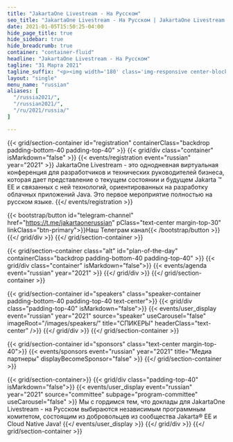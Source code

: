 ```yaml
---
title: "JakartaOne Livestream - На Русском"
seo_title: "JakartaOne Livestream - На Русском | JakartaOne Livestream - Russian | Jakarta EE Software | Cloud Native"
date: 2021-01-05T15:50:25-04:00
hide_page_title: true
hide_sidebar: true
hide_breadcrumb: true
container: "container-fluid"
headline: "JakartaOne Livestream - На Русском"
tagline: "31 Марта 2021"
tagline_suffix: "<p><img width='180' class='img-responsive center-block' src='/images/jakarta/jakarta-ee-logo.svg' alt='Jakarta EE: The New Home of Cloud Native Java'></p>"
layout: "single"
menu_name: "russian"
aliases: [
  "/russia2021/",
  "/russian2021/",
  "/ru/2021/russia/"
]

---
```


<!-- Add registration using legacy CSS -->
{{< grid/section-container id="registration" containerClass="backdrop padding-bottom-40 padding-top-40" >}} {{< grid/div class="container" isMarkdown="false" >}} {{< events/registration event="russian" year="2021" >}} JakartaOne Livestream - это однодневная виртуальная конференция для разработчиков и технических руководителей бизнеса, которая дает представление о текущем состоянии и будущем Jakarta ™ EE и связанных с ней технологий, ориентированных на разработку облачных приложений Java. Это первое мероприятие полностью на русском языке.
{{</ events/registration >}} 
<!-- Add Telegram Channel using legacy CSS -->
{{< bootstrap/button id="telegram-channel" href="https://t.me/jakartaonerussian" pClass="text-center margin-top-30" linkClass="btn-primary">}}<i class="fa fa-telegram margin-right-10 light-blue" aria-hidden="true"></i>Наш Телеграм канал{{< /bootstrap/button >}}
{{</ grid/div >}} {{</ grid/section-container >}}

<!-- Add agenda using legacy CSS -->
{{< grid/section-container class="alt" id="plan-of-the-day" containerClass="backdrop padding-bottom-40 padding-top-40" >}}
  {{< grid/div class="container" isMarkdown="false">}}
    {{< events/agenda event="russian" year="2021" >}}
  {{</ grid/div >}}
{{</ grid/section-container >}}

<!-- Add user carousel for speaker -->
{{< grid/section-container id="speakers" class="speaker-container padding-bottom-40 padding-top-40 text-center">}}
  {{< grid/div class="padding-top-40" isMarkdown="false">}}
    {{< events/user_display event="russian" year="2021" source="speaker" useCarousel="false" imageRoot="/images/speakers/" title="СПИКЕРЫ" headerClass="text-center" />}}
  {{</ grid/div >}}
{{</ grid/section-container >}}

<!-- Add Media Partners using legacy CSS -->
{{< grid/section-container id="sponsors" class="text-center margin-top-40">}}
  {{< events/sponsors event="russian" year="2021" title="Медиа партнеры" displayBecomeSponsor="false" >}}
{{</ grid/section-container >}}

<!-- Add user carousel for committee -->
{{< grid/section-container>}}
  {{< grid/div class="padding-top-40" isMarkdown="false">}}
    {{< events/user_display event="russian" year="2021" source="committee" subpage="program-committee" useCarousel="false" >}}
Мы с гордимся тем, что доклады для JakartaOne Livestream - на Русском выбираются независимым программным комитетом, состоящим из добровольцев из сообщества Jakarta® EE и Cloud Native Java!
    {{</ events/user_display >}}
  {{</ grid/div >}}
{{</ grid/section-container >}}